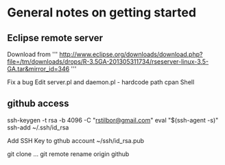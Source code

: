 # General notes on getting started

## Eclipse remote server

Download from
'''
http://www.eclipse.org/downloads/download.php?file=/tm/downloads/drops/R-3.5GA-201305311734/rseserver-linux-3.5-GA.tar&mirror_id=346
'''

Fix a bug
Edit server.pl and daemon.pl - hardcode path
cpan Shell

## github access
ssh-keygen -t rsa -b 4096 -C "rstilbor@gmail.com"
eval "$(ssh-agent -s)"
ssh-add ~/.ssh/id_rsa

Add SSH Key to gthub account ~/ssh/id_rsa.pub

git clone ...
git remote rename origin github

